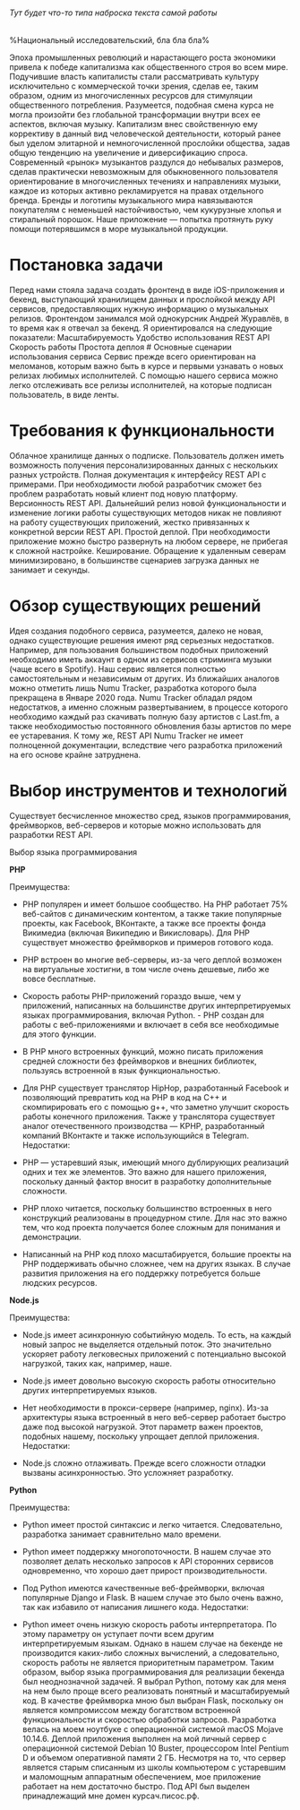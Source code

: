 ###### Тут будет что-то типа наброска текста самой работы

%Национальный исследовательский, бла бла бла%

Эпоха промышленных революций и нарастающего роста экономики привела к
победе капитализма как общественного строя во всем мире. Подучившие власть
капиталисты стали рассматривать культуру исключительно с коммерческой
точки зрения, сделав ее, таким образом, одним из многочисленных ресурсов для
стимуляции общественного потребления. Разумеется, подобная смена курса не
могла произойти без глобальной трансформации внутри всех ее аспектов,
включая музыку. Капитализм внес свойственную ему коррективу в данный вид
человеческой деятельности, который ранее был уделом элитарной и
немногочисленной прослойки общества, задав общую тенденцию на увеличение
и диверсификацию спроса. Современный «рынок» музыкантов раздулся до
небывалых размеров, сделав практически невозможным для обыкновенного
пользователя ориентирование в многочисленных течениях и направлениях
музыки, каждое из которых активно рекламируется на правах отдельного
бренда. Бренды и логотипы музыкального мира навязываются покупателям с
неменьшей настойчивостью, чем кукурузные хлопья и стиральный порошок.
Наше приложение — попытка протянуть руку помощи потерявшимся в море
музыкальной продукции.
# Постановка задачи
Перед нами стояла задача создать фронтенд в виде iOS-приложения и бекенд,
выступающий хранилищем данных и прослойкой между API сервисов,
предоставляющих нужную информацию о музыкальных релизов. Фронтендом
занимался мой однокурсник Андрей Журавлёв, в то время как я отвечал за
бекенд. Я ориентировался на следующие показатели:
Масштабируемость
Удобство использования REST API
Скорость работы
Простота деплоя # Основные сценарии использования сервиса
Сервис прежде всего ориентирован на меломанов, которым важно быть в курсе
и первыми узнавать о новых релизах любимых исполнителей. С помощью
нашего сервиса можно легко отслеживать все релизы исполнителей, на которые
подписан пользователь, в виде ленты.
# Требования к функциональности
Облачное хранилище данных о подписке. Пользователь должен иметь
возможность получения персонализированных данных с нескольких разных
устройств.
Полная документация к интерфейсу REST API с примерами. При необходимости
любой разработчик сможет без проблем разработать новый клиент под новую
платформу.
Версионность REST API. Дальнейший релиз новой функциональности и
изменение логики работы существующих методов никак не повлияют на работу
существующих приложений, жестко привязанных к конкретной версии REST
API.
Простой деплой. При необходимости приложение можно быстро развернуть на
любом сервере, не прибегая к сложной настройке.
Кеширование. Обращение к удаленным северам минимизировано, в большинстве
сценариев загрузка данных не занимает и секунды.
# Обзор существующих решений
Идея создания подобного сервиса, разумеется, далеко не новая, однако
существующие решения имеют ряд серьезных недостатков. Например, для
пользования большинством подобных приложений необходимо иметь аккаунт в
одном из сервисов стриминга музыки (чаще всего в Spotify). Наш сервис
является полностью самостоятельным и независимым от других. Из ближайших аналогов можно отметить лишь Numu Tracker, разработка
которого была прекращена в Январе 2020 года.
Numu Tracker обладал рядом недостатков, а именно сложным развертыванием, в
процессе которого необходимо каждый раз скачивать полную базу артистов с
Last.fm, а также необходимостью постоянного обновления базы артистов по
мере ее устаревания. К тому же, REST API Numu Tracker не имеет полноценной
документации, вследствие чего разработка приложений на его основе крайне
затруднена.
# Выбор инструментов и технологий
Существует бесчисленное множество сред, языков программирования,
фреймворков, веб-серверов и которые можно использовать для разработки
REST API.

Выбор языка программирования

**PHP**

Преимущества:

- PHP популярен и имеет большое сообщество. На PHP работает 75% веб-сайтов
с динамическим контентом, а также такие популярные проекты, как Facebook,
ВКонтакте, а также все проекты фонда Викимедиа (включая Википедию и
Викисловарь). Для PHP существует множество фреймворков и примеров
готового кода.

- PHP встроен во многие веб-серверы, из-за чего деплой возможен на виртуальные хостигни, в том числе очень дешевые, либо же вовсе
бесплатные.

- Скорость работы PHP-приложений гораздо выше, чем у приложений, написанных на большинстве других интерпретируемых языках
программирования, включая Python. - PHP создан для работы с веб-приложениями и включает в себя все необходимые для этого функции.

- В PHP много встроенных функций, можно писать приложения средней сложности без фреймворков и внешних библиотек, пользуясь встроенной в
язык функциональностью.

- Для PHP существует транслятор HipHop, разработанный Facebook и позволяющий превратить код на PHP в код на C++ и скомпирировать его с
помощью g++, что заметно улучшит скорость работы конечного приложения.
Также у транслятора существует аналог отечественного производства —
KPHP, разработанный компаний ВКонтакте и также использующийся в
Telegram.
Недостатки:

- PHP — устаревший язык, имеющий много дублирующих реализаций одних и тех же элементов. Это важно для нашего приложения, поскольку данный
фактор вносит в разработку дополнительные сложности.

- PHP плохо читается, поскольку большинство встроенных в него конструкций реализованы в процедурном стиле. Для нас это важно тем, что код проекта
получается более сложным для понимания и демонстрации.

- Написанный на PHP код плохо масштабируется, большие проекты на PHP поддерживать обычно сложнее, чем на других языках. В случае развития
приложения на его поддержку потребуется больше людских ресурсов.

**Node.js**

Преимущества:

- Node.js имеет асинхронную событийную модель. То есть, на каждый новый
запрос не выделяется отдельный поток. Это значительно ускоряет работу легковесных приложений с потенциально высокой нагрузкой, таких как,
например, наше.

- Node.js имеет довольно высокую скорость работы относительно других интерпретируемых языков.

- Нет необходимости в прокси-сервере (например, nginx). Из-за архитектуры языка встроенный в него веб-сервер работает быстро даже под высокой
нагрузкой. Этот параметр важен проектов, подобных нашему, поскольку
упрощает деплой приложения.
Недостатки:

- Node.js сложно отлаживать. Прежде всего сложности отладки вызваны асинхронностью. Это усложняет разработку.

**Python**

Преимущества:

- Python имеет простой синтаксис и легко читается. Следовательно, разработка занимает сравнительно мало времени.

- Python имеет поддержку многопоточности. В нашем случае это позволяет делать несколько запросов к API сторонних сервисов одновременно, что
хорошо дает прирост производительности.

- Под Python имеются качественные веб-фреймворки, включая популярные Django и Flask. В нашем случае это было очень важно, так как избавило от
написания лишнего кода.
Недостатки:

- Python имеет очень низкую скорость работы интерпретатора. По этому параметру он уступает почти всем другим интерпретируемым языкам. Однако в нашем случае на бекенде не производится каких-либо сложных вычислений,
а следовательно, скорость работы не является приоритетным параметром.
Таким образом, выбор языка программирования для реализации бекенда был
неоднозначной задачей. Я выбрал Python, потому как для меня на нем было
проще всего реализовать понятный и масштабируемый код. В качестве
фреймворка мною был выбран Flask, поскольку он является компромиссом
между богатством встроенной функциональности и скоростью обработки
запросов.
Разработка велась на моем ноутбуке с операционной системой macOS Mojave
10.14.6. Деплой приложения выполнен на мой личный сервер с операционной
системой Debian 10 Buster, процессором Intel Pentium D и объемом оперативной
памяти 2 ГБ. Несмотря на то, что сервер является старым списанным из школы
компьютером с устаревшим и маломощным аппаратным обеспечением, мое
приложение работает на нем достаточно быстро. Под API был выделен
принадлежащий мне домен курсач.писос.рф. 
